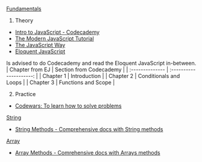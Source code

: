 [Fundamentals](../fundamentals/README.md)

1. Theory
- [Intro to JavaScript - Codecademy](http://www.codecademy.com)
- [The Modern JavaScript Tutorial](https://javascript.info/)
- [The JavaScript Way](https://github.com/thejsway/thejsway)
- [Eloquent JavaScript](https://eloquentjavascript.net/)

Is advised to do Codecademy and read the Eloquent JavaScript in-between.
| Chapter from EJ | Section from Codecademy |
| :-------------- | :---------------------: |
| Chapter 1       |      Introduction       |
| Chapter 2       | Conditionals and Loops  |
| Chapter 3       |   Functions and Scope   |

2. Practice

- [Codewars: To learn how to solve problems](https://www.codewars.com/)

[String](../fundamentals/String.md)

- [String Methods - Comprehensive docs with String methods](https://developer.mozilla.org/en-US/docs/Web/JavaScript/Reference/Global_Objects/String)

[Array](../fundamentals/Arrays.md)

- [Array Methods - Comrehensive docs with Arrays methods](https://developer.mozilla.org/en-US/docs/Web/JavaScript/Reference/Global_Objects/Array)
